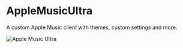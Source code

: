 # AppleMusicUltra
 A custom Apple Music client with themes, custom settings and more.

![Apple Music Ultra](Cover.gif)